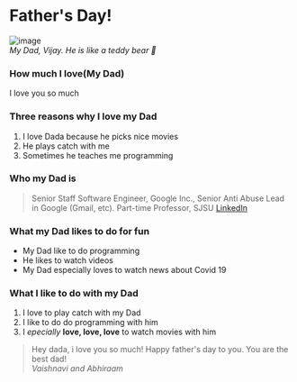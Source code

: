 # Father's Day!

![image](https://user-images.githubusercontent.com/76980447/122694615-cf96f600-d1f2-11eb-908a-d6ca57302b1d.png)  
_My Dad, Vijay. He is like a teddy bear 🤣_


### How much I love(My Dad)
I love you so much

### Three reasons why I love my Dad
1. I love Dada because he picks nice movies
2. He plays catch with me
3. Sometimes he teaches me programming

### Who my Dad is 
> Senior Staff Software Engineer, Google Inc., 
> Senior Anti Abuse Lead in Google (Gmail, etc).
>  Part-time Professor, SJSU 
[LinkedIn](www.linkedin.com)

### What my Dad likes to do for fun

* My Dad like to do programming
* He likes to watch videos
* My Dad especially loves to watch news about Covid 19

### What I like to do with my Dad
1. I love to play catch with my Dad
2. I like to do do programming with him
3. I _epecially_ **love, love, love** to 
watch movies with him


> Hey dada, i love you so much! Happy father's day to you. You are the best dad!  
_Vaishnavi and Abhiraam_




